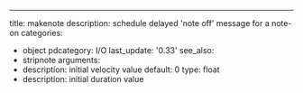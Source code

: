 ---
title: makenote
description: schedule delayed 'note off' message for a note-on
categories:
- object
pdcategory: I/O 
last_update: '0.33'
see_also:
- stripnote
arguments:
- description: initial velocity value 
  default: 0
  type: float
- description: initial duration value 
